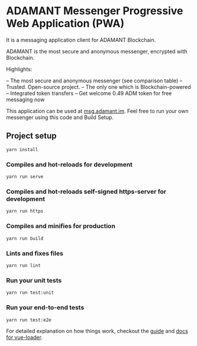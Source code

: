 # ADAMANT Messenger Progressive Web Application (PWA)

It is a messaging application client for ADAMANT Blockchain.

ADAMANT is the most secure and anonymous messenger, encrypted with Blockchain.

Highlights:

– The most secure and anonymous messenger (see comparison table)
– Trusted. Open-source project.
– The only one which is Blockchain-powered
– Integrated token transfers
– Get welcome 0.49 ADM token for free messaging now

This application can be used at [msg.adamant.im](https://msg.adamant.im/). Feel free to run your own messenger using this code and Build Setup.

## Project setup
```
yarn install
```

### Compiles and hot-reloads for development
```
yarn run serve
```

### Compiles and hot-reloads self-signed https-server for development
```
yarn run https
```

### Compiles and minifies for production
```
yarn run build
```

### Lints and fixes files
```
yarn run lint
```

### Run your unit tests
```
yarn run test:unit
```

### Run your end-to-end tests
```
yarn run test:e2e
```
For detailed explanation on how things work, checkout the [guide](http://vuejs-templates.github.io/webpack/) and [docs for vue-loader](http://vuejs.github.io/vue-loader).

